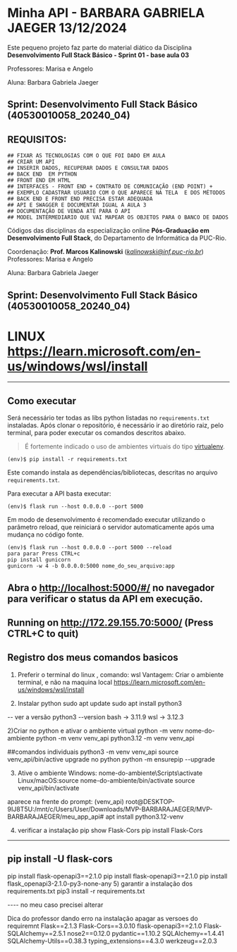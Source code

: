 # Minha API - BARBARA GABRIELA JAEGER 13/12/2024

Este pequeno projeto faz parte do material diático da Disciplina **Desenvolvimento Full Stack Básico - Sprint 01 - base aula 03** 

Professores: Marisa e Angelo

Aluna: Barbara Gabriela Jaeger
## Sprint: Desenvolvimento Full Stack Básico (40530010058_20240_04)

## REQUISITOS: 
    ## FIXAR AS TECNOLOGIAS COM O QUE FOI DADO EM AULA
    ## CRIAR UM API
    ## INSERIR DADOS, RECUPERAR DADOS E CONSULTAR DADOS
    ## BACK END  EM PYTHON
    ## FRONT END EM HTML
    ## INTERFACES - FRONT END + CONTRATO DE COMUNICAÇÃO (END POINT) +
    ## EXEMPLO CADASTRAR USUARIO COM O QUE APARECE NA TELA  E DOS MÉTODOS
    ## BACK END E FRONT END PRECISA ESTAR ADEQUADA
    ## API E SWAGGER E DOCUMENTAR IGUAL A AULA 3 
    ## DOCUMENTAÇÃO DE VENDA ATÉ PARA O API
    ## MODEL INTERMEDIARIO QUE VAI MAPEAR OS OBJETOS PARA O BANCO DE DADOS

Códigos das disciplinas da especialização online **Pós-Graduação em Desenvolvimento Full Stack**, do Departamento de Informática da PUC-Rio.

Coordenação: **Prof. Marcos Kalinowski** (*kalinowski@inf.puc-rio.br*)
Professores: Marisa e Angelo

Aluna: Barbara Gabriela Jaeger
## Sprint: Desenvolvimento Full Stack Básico (40530010058_20240_04)


# LINUX https://learn.microsoft.com/en-us/windows/wsl/install
---
## Como executar 
Será necessário ter todas as libs python listadas no `requirements.txt` instaladas.
Após clonar o repositório, é necessário ir ao diretório raiz, pelo terminal, para poder executar os comandos descritos abaixo.

> É fortemente indicado o uso de ambientes virtuais do tipo [virtualenv](https://virtualenv.pypa.io/en/latest/installation.html).

```
(env)$ pip install -r requirements.txt
```

Este comando instala as dependências/bibliotecas, descritas no arquivo `requirements.txt`.

Para executar a API  basta executar:

```
(env)$ flask run --host 0.0.0.0 --port 5000
```

Em modo de desenvolvimento é recomendado executar utilizando o parâmetro reload, que reiniciará o servidor
automaticamente após uma mudança no código fonte. 
```
(env)$ flask run --host 0.0.0.0 --port 5000 --reload
para parar Press CTRL+c
pip install gunicorn
gunicorn -w 4 -b 0.0.0.0:5000 nome_do_seu_arquivo:app
```

Abra o [http://localhost:5000/#/](http://localhost:5000/#/) no navegador para verificar o status da API em execução.
--
 Running on http://172.29.155.70:5000/ (Press CTRL+C to quit)
---
## Registro dos meus comandos basicos
1) Preferir o terminal do linux , comando: wsl
   Vantagem: Criar o ambiente terminal, e não na maquina local
   https://learn.microsoft.com/en-us/windows/wsl/install

2) Instalar python
sudo apt update
sudo apt install python3

-- ver a versão
python3 --version
bash ->   3.11.9
 wsl ->   3.12.3

2)Criar no python e ativar o ambiente virtual
python -m venv nome-do-ambiente
python -m venv venv_api
python3.12 -m venv venv_api

##comandos individuais
    python3 -m venv venv_api
    source venv_api/bin/active
    upgrade no python
    python -m ensurepip --upgrade

3) Ative o ambiente
Windows: nome-do-ambiente\Scripts\activate
Linux/macOS:source nome-do-ambiente/bin/activate
source venv_api/bin/activate

aparece na frente do prompt:
(venv_api) root@DESKTOP-9IJ8T5U:/mnt/c/Users/User/Downloads/MVP-BARBARAJAEGER/MVP-BARBARAJAEGER/meu_app_api# 
apt install python3.12-venv


4) verificar a instalação
pip show Flask-Cors
pip install Flask-Cors
----------
pip install -U flask-cors
---------
pip install flask-openapi3==2.1.0
pip install flask-openapi3==2.1.0
pip install flask_openapi3-2.1.0-py3-none-any
5) garantir a instalação dos requirements.txt
pip3 install -r requirements.txt

---- no meu caso precisei alterar
 
Dica do professor dando erro na instalação apagar as versoes do requiremnt
Flask==2.1.3
Flask-Cors==3.0.10
flask-openapi3==2.1.0
Flask-SQLAlchemy==2.5.1
nose2==0.12.0
pydantic==1.10.2
SQLAlchemy==1.4.41
SQLAlchemy-Utils==0.38.3
typing_extensions==4.3.0
werkzeug==2.0.3


